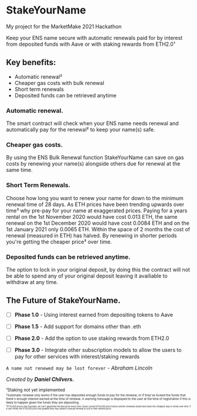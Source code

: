 # StakeYourName
 My project for the MarketMake 2021 Hackathon

Keep your ENS name secure with automatic renewals paid for by interest from deposited funds with Aave or with staking rewards from ETH2.0¹

## Key benefits:
- Automatic renewal²
- Cheaper gas costs with bulk renewal
- Short term renewals
- Deposited funds can be retrieved anytime

### Automatic renewal.
The smart contract will check when your ENS name needs renewal and automatically pay for the renewal² to keep your name(s) safe.

### Cheaper gas costs.
By using the ENS Bulk Renewal function StakeYourName can save on gas costs by renewing your name(s) alongside others due for renewal at the same time.

### Short Term Renewals.
Choose how long you want to renew your name for down to the minimum renewal time of 28 days. As ETH prices have been trending upwards over time³ why pre-pay for your name at exaggerated prices. Paying for a years rental on the 1st November 2020 would have cost 0.013 ETH, the same renewal on the 1st December 2020 would have cost 0.0084 ETH and on the 1st January 2021 only 0.0065 ETH. Within the space of 2 months the cost of renewal (measured in ETH) has halved. By renewing in shorter periods you're getting the cheaper price³ over time.

### Deposited funds can be retrieved anytime.
The option to lock in your original deposit, by doing this the contract will not be able to spend any of your original deposit leaving it availiable to withdraw at any time.

## The Future of StakeYourName.
- [ ] **Phase 1.0** - Using interest earned from depositing tokens to Aave
- [ ] **Phase 1.5** - Add support for domains other than .eth
- [ ] **Phase 2.0** - Add the option to use staking rewards from ETH2.0
- [ ] **Phase 3.0** - Integrate other subscription models to allow the users to pay for other services with interest/staking rewards


`A name not renewed may be lost forever` - _Abraham Lincoln_


_Created by **Daniel Chilvers.**_


<sub>¹Staking not yet implemented<sub>\
<sub>²Automatic renewal only works if the user has deposited enough funds to pay for the renewal, or if they've locked the funds that there's enough interest earned at the time of renewal. A warning message is displayed to the user at the time of registration if this is likely to happen given the funds they are depositing.<sub>\
<sub>³ETH/USD prices may fluctuate, we can't gaurentee the best price every time. Given current ETH/USD price history shorter renewals would have been the cheapest way to renew over time. If a user thinks the ETH/USD price has peaked they may submit a manual renewal to lock in their desired price.<sub>
